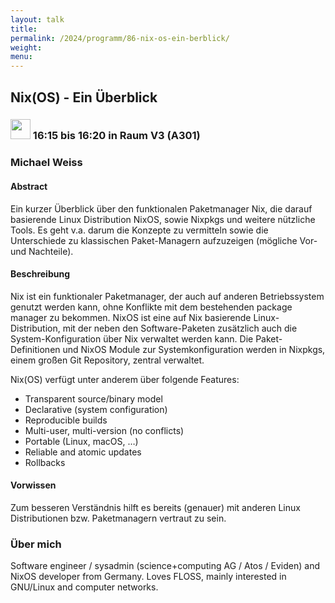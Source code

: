 ```yaml
---
layout: talk
title:
permalink: /2024/programm/86-nix-os-ein-berblick/
weight:
menu:
---
```

## Nix(OS) - Ein Überblick

### <img height = "32" src="../../../images/lightning.svg"> 16:15 bis 16:20 in Raum V3 (A301)

### Michael Weiss

#### Abstract

Ein kurzer Überblick über den funktionalen Paketmanager Nix, die darauf basierende Linux Distribution NixOS, sowie Nixpkgs und weitere nützliche Tools. Es geht v.a. darum die Konzepte zu vermitteln sowie die Unterschiede zu klassischen Paket-Managern aufzuzeigen (mögliche Vor- und Nachteile).

#### Beschreibung

Nix ist ein funktionaler Paketmanager, der auch auf anderen Betriebssystem genutzt werden kann, ohne Konflikte mit dem bestehenden package manager zu bekommen. NixOS ist eine auf Nix basierende Linux-Distribution, mit der neben den Software-Paketen zusätzlich auch die System-Konfiguration über Nix verwaltet werden kann. Die Paket-Definitionen und NixOS Module zur Systemkonfiguration werden in Nixpkgs, einem großen Git Repository, zentral verwaltet.

Nix(OS) verfügt unter anderem über folgende Features:  
- Transparent source/binary model  
- Declarative (system configuration)
- Reproducible builds  
- Multi-user, multi-version (no conflicts)
- Portable (Linux, macOS, …)
- Reliable and atomic updates  
- Rollbacks

#### Vorwissen

Zum besseren Verständnis hilft es bereits (genauer) mit anderen Linux Distributionen bzw. Paketmanagern vertraut zu sein.

### Über mich

Software engineer / sysadmin (science+computing AG / Atos / Eviden) and NixOS developer from Germany. Loves FLOSS, mainly interested in GNU/Linux and computer networks.

